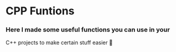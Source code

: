 # CPP Funtions

### Here I made some useful functions you can use in your
C++ projects to make certain stuff easier 🚀
